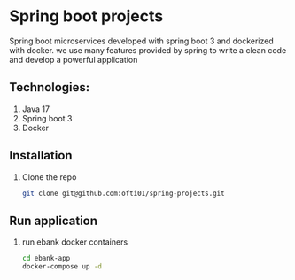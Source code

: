 # Spring boot projects

Spring boot microservices developed with spring boot 3 and dockerized with docker. we use many features provided by spring to write a clean code and develop a powerful application

## Technologies:

1. Java 17
2. Spring boot 3
3. Docker

## Installation

1. Clone the repo
   ```sh
   git clone git@github.com:ofti01/spring-projects.git

## Run application

1. run ebank docker containers
    ```sh
   cd ebank-app
   docker-compose up -d
